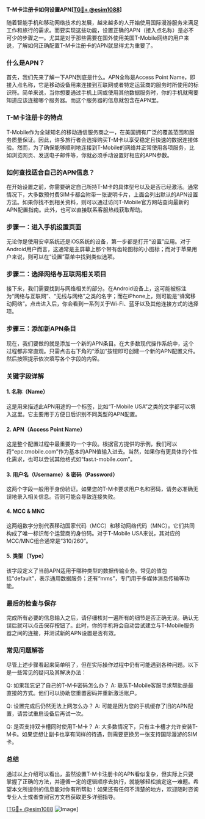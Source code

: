 **T-M卡注册卡如何设置APN[[TG💪+ @esim1088](https://t.me/s/esim1088)]**

随着智能手机和移动网络技术的发展，越来越多的人开始使用国际漫游服务来满足工作和旅行的需求。而要实现这些功能，设置正确的APN（接入点名称）是必不可少的步骤之一。尤其是对于那些需要在国外使用美国T-Mobile网络的用户来说，了解如何正确配置T-M卡注册卡的APN就显得尤为重要了。

### 什么是APN？

首先，我们先来了解一下APN到底是什么。APN全称是Access Point Name，即接入点名称，它是移动设备用来连接到互联网或者特定运营商的服务时所使用的标识符。简单来说，当你想要通过手机上网或使用其他数据服务时，你的手机就需要知道应该连接哪个服务器。而这个服务器的信息就包含在APN里。

### T-M卡注册卡的特点

T-Mobile作为全球知名的移动通信服务商之一，在美国拥有广泛的覆盖范围和服务质量保证。因此，许多旅行者会选择购买T-M卡以享受稳定且快速的数据连接体验。然而，为了确保能够顺利地连接到T-Mobile的网络并正常使用各项服务，比如浏览网页、发送电子邮件等，你就必须手动设置好相应的APN参数。

### 如何查找适合自己的APN信息？

在开始设置之前，你需要确定自己所持T-M卡的具体型号以及是否已经激活。通常情况下，大多数预付费SIM卡都会附带一张说明卡片，上面会列出默认的APN设置方法。如果你找不到相关资料，则可以通过访问T-Mobile官方网站查询最新的APN配置指南。此外，也可以直接联系客服热线获取帮助。

### 步骤一：进入手机设置页面

无论你是使用安卓系统还是iOS系统的设备，第一步都是打开“设置”应用。对于Android用户而言，这通常是主屏幕上那个带有齿轮图标的小图标；而对于苹果用户来说，则可以在“设置”菜单中找到类似选项。

### 步骤二：选择网络与互联网相关项目

接下来，我们需要找到与网络相关的部分。在Android设备上，这可能被标注为“网络与互联网”、“无线与网络”之类的名字；而在iPhone上，则可能是“蜂窝移动网络”。点击进入后，你会看到一系列关于Wi-Fi、蓝牙以及其他连接方式的选择项。

### 步骤三：添加新APN条目

现在，我们要做的就是添加一个新的APN条目。在大多数现代操作系统中，这个过程都非常直观。只需点击右下角的“添加”按钮即可创建一个新的APN配置文件。然后按照提示依次填写各个字段的内容。

### 关键字段详解

#### 1. 名称（Name）
这是用来描述此APN用途的一个标签，比如“T-Mobile USA”之类的文字都可以填入这里。它主要用于方便日后识别不同类型的APN配置。

#### 2. APN（Access Point Name）
这是整个配置过程中最重要的一个字段。根据官方提供的示例，我们可以将“epc.tmobile.com”作为基本的APN值输入进去。当然，如果你有更具体的个性化需求，也可以尝试其他格式如“fast.t-mobile.com”。

#### 3. 用户名（Username）& 密码（Password）
这两个字段一般用于身份验证。如果您的T-M卡要求用户名和密码，请务必准确无误地录入相关信息。否则可能会导致连接失败。

#### 4. MCC & MNC
这两组数字分别代表移动国家代码（MCC）和移动网络代码（MNC）。它们共同构成了唯一标识每个运营商的身份码。对于T-Mobile USA来说，其对应的MCC/MNC组合通常是“310/260”。

#### 5. 类型（Type）
该字段定义了当前APN适用于哪种类型的数据传输业务。常见的值包括“default”，表示通用数据服务；还有“mms”，专门用于多媒体消息传输等功能。

### 最后的检查与保存

完成所有必要的信息输入之后，请仔细核对一遍所有的细节是否正确无误。确认无误后就可以点击保存按钮了。此时，你的手机将会自动尝试建立与T-Mobile服务器之间的连接，并测试新的APN设置是否有效。

### 常见问题解答

尽管上述步骤看起来简单明了，但在实际操作过程中仍有可能遇到各种问题。以下是一些常见的疑问及其解决办法：

Q: 如果我忘记了自己的T-M卡密码怎么办？
A: 联系T-Mobile客服寻求帮助是最直接的方式。他们可以协助您重置密码并重新激活账户。

Q: 设置完成后仍然无法上网怎么办？
A: 可能是因为您的手机缓存了旧的APN配置，请尝试重启设备后再试一次。

Q: 是否支持双卡槽同时使用T-M卡？
A: 大多数情况下，只有主卡槽才允许安装T-M卡。如果您想让副卡也享有同样的待遇，则需要更换另一张支持国际漫游的SIM卡。

### 总结

通过以上介绍可以看出，虽然设置T-M卡注册卡的APN看似复杂，但实际上只要掌握了正确的方法，并遵循一定的逻辑顺序去执行，就能够轻松搞定这一难题。希望本文所提供的信息能对你有所帮助！如果还有任何不清楚的地方，欢迎随时咨询专业人士或者查阅官方文档获取更多详细指导。

[[TG💪+ @esim1088](https://t.me/s/esim1088) ![Image](https://i.postimg.cc/4NQfJmqS/Snipaste-2025-05-13-00-14-12.png)]